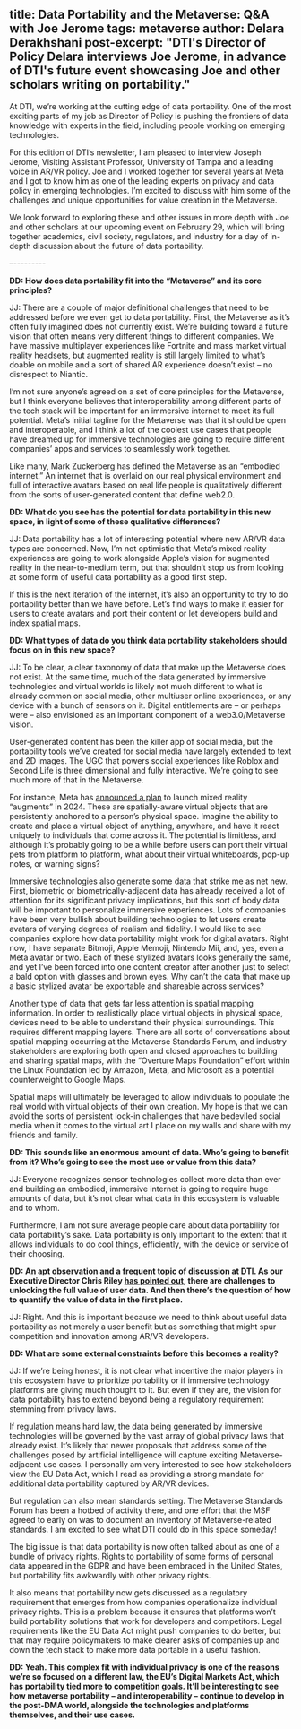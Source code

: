 title: Data Portability and the Metaverse: Q&A with Joe Jerome
tags: metaverse
author: Delara Derakhshani
post-excerpt: "DTI's Director of Policy Delara interviews Joe Jerome, in advance of DTI's future event showcasing Joe and other scholars writing on portability."
---

At DTI, we’re working at the cutting edge of data portability. One of the most exciting parts of my job as Director of Policy is pushing the frontiers of data knowledge with experts in the field, including people working on emerging technologies.

For this edition of DTI’s newsletter, I am pleased to interview Joseph Jerome, Visiting Assistant Professor, University of Tampa and a leading voice in AR/VR policy. Joe and I worked together for several years at Meta and I got to know him as one of the leading experts on privacy and data policy in emerging technologies. I’m excited to discuss with him some of the challenges and unique opportunities for value creation in the Metaverse.

We look forward to exploring these and other issues in more depth with Joe and other scholars at our upcoming event on February 29, which will bring together academics, civil society, regulators, and industry for a day of in-depth discussion about the future of data portability.

–---------

**DD: How does data portability fit into the “Metaverse” and its core principles?**

JJ: There are a couple of major definitional challenges that need to be addressed before we even get to data portability. First, the Metaverse as it’s often fully imagined does not currently exist. We’re building toward a future vision that often means very different things to different companies. We have massive multiplayer experiences like Fortnite and mass market virtual reality headsets, but augmented reality is still largely limited to what’s doable on mobile and a sort of shared AR experience doesn’t exist – no disrespect to Niantic. 

I’m not sure anyone’s agreed on a set of core principles for the Metaverse, but I think everyone believes that interoperability among different parts of the tech stack will be important for an immersive internet to meet its full potential. Meta’s initial tagline for the Metaverse was that it should be open and interoperable, and I think a lot of the coolest use cases that people have dreamed up for immersive technologies are going to require different companies’ apps and services to seamlessly work together. 

Like many, Mark Zuckerberg has defined the Metaverse as an “embodied internet.” An internet that is overlaid on our real physical environment and full of interactive avatars based on real life people is qualitatively different from the sorts of user-generated content that define web2.0. 

**DD: What do you see has the potential for data portability in this new space, in light of some of these qualitative differences?**

JJ: Data portability has a lot of interesting potential where new AR/VR data types are concerned. Now, I’m not optimistic that Meta’s mixed reality experiences are going to work alongside Apple’s vision for augmented reality in the near-to-medium term, but that shouldn’t stop us from looking at some form of useful data portability as a good first step. 

If this is the next iteration of the internet, it’s also an opportunity to try to do portability better than we have before. Let’s find ways to make it easier for users to create avatars and port their content or let developers build and index spatial maps.

**DD: What types of data do you think data portability stakeholders should focus on in this new space?**

JJ: To be clear, a clear taxonomy of data that make up the Metaverse does not exist. At the same time, much of the data generated by immersive technologies and virtual worlds is likely not much different to what is already common on social media, other multiuser online experiences, or any device with a bunch of sensors on it. Digital entitlements are – or perhaps were – also envisioned as an important component of a web3.0/Metaverse vision. 

User-generated content has been the killer app of social media, but the portability tools we’ve created for social media have largely extended to text and 2D images. The UGC that powers social experiences like Roblox and Second Life is three dimensional and fully interactive. We’re going to see much more of that in the Metaverse. 

For instance, Meta has [announced a plan](https://www.uploadvr.com/quest-3-augments/) to launch mixed reality “augments” in 2024. These are spatially-aware virtual objects that are persistently anchored to a person’s physical space. Imagine the ability to create and place a virtual object of anything, anywhere, and have it react uniquely to individuals that come across it. The potential is limitless, and although it’s probably going to be a while before users can port their virtual pets from platform to platform, what about their virtual whiteboards, pop-up notes, or warning signs?

Immersive technologies also generate some data that strike me as net new. First, biometric or biometrically-adjacent data has already received a lot of attention for its significant privacy implications, but this sort of body data will be important to personalize immersive experiences. Lots of companies have been very bullish about building technologies to let users create avatars of varying degrees of realism and fidelity. I would like to see companies explore how data portability might work for digital avatars. Right now, I have separate Bitmoji, Apple Memoji, Nintendo Mii, and, yes, even a Meta avatar or two. Each of these stylized avatars looks generally the same, and yet I’ve been forced into one content creator after another just to select a bald option with glasses and brown eyes. Why can’t the data that make up a basic stylized avatar be exportable and shareable across services? 

Another type of data that gets far less attention is spatial mapping information. In order to realistically place virtual objects in physical space, devices need to be able to understand their physical surroundings. This requires different mapping layers. There are all sorts of conversations about spatial mapping occurring at the Metaverse Standards Forum, and industry stakeholders are exploring both open and closed approaches to building and sharing spatial maps, with the “Overture Maps Foundation” effort within the Linux Foundation led by Amazon, Meta, and Microsoft as a potential counterweight to Google Maps.

Spatial maps will ultimately be leveraged to allow individuals to populate the real world with virtual objects of their own creation. My hope is that we can avoid the sorts of persistent lock-in challenges that have bedeviled social media when it comes to the virtual art I place on my walls and share with my friends and family.

**DD: This sounds like an enormous amount of data. Who’s going to benefit from it? Who’s going to see the most use or value from this data?**

JJ: Everyone recognizes sensor technologies collect more data than ever and building an embodied, immersive internet is going to require huge amounts of data, but it’s not clear what data in this ecosystem is valuable and to whom. 

Furthermore, I am not sure average people care about data portability for data portability’s sake. Data portability is only important to the extent that it allows individuals to do cool things, efficiently, with the device or service of their choosing. 

**DD: An apt observation and a frequent topic of discussion at DTI. As our Executive Director Chris Riley [has pointed out](https://dtinit.org/blog/2023/07/01/measure-the-value), there are challenges to unlocking the full value of user data. And then there’s the question of how to quantify the value of data in the first place.**

JJ: Right. And this is important because we need to think about useful data portability as not merely a user benefit but as something that might spur competition and innovation among AR/VR developers.

**DD: What are some external constraints before this becomes a reality?**

JJ: If we’re being honest, it is not clear what incentive the major players in this ecosystem have to prioritize portability or if immersive technology platforms are giving much thought to it. But even if they are, the vision for data portability has to extend beyond being a regulatory requirement stemming from privacy laws. 

If regulation means hard law, the data being generated by immersive technologies will be governed by the vast array of global privacy laws that already exist. It’s likely that newer proposals that address some of the challenges posed by artificial intelligence will capture exciting Metaverse-adjacent use cases. I personally am very interested to see how stakeholders view the EU Data Act, which I read as providing a strong mandate for additional data portability captured by AR/VR devices. 

But regulation can also mean standards setting. The Metaverse Standards Forum has been a hotbed of activity there, and one effort that the MSF agreed to early on was to document an inventory of Metaverse-related standards. I am excited to see what DTI could do in this space someday!

The big issue is that data portability is now often talked about as one of a bundle of privacy rights. Rights to portability of some forms of personal data appeared in the GDPR and have been embraced in the United States, but portability fits awkwardly with other privacy rights. 

It also means that portability now gets discussed as a regulatory requirement that emerges from how companies operationalize individual privacy rights. This is a problem because it ensures that platforms won’t build portability solutions that work for developers and competitors. Legal requirements like the EU Data Act might push companies to do better, but that may require policymakers to make clearer asks of companies up and down the tech stack to make more data portable in a useful fashion.  

**DD: Yeah. This complex fit with individual privacy is one of the reasons we’re so focused on a different law, the EU’s Digital Markets Act, which has portability tied more to competition goals. It’ll be interesting to see how metaverse portability – and interoperability – continue to develop in the post-DMA world, alongside the technologies and platforms themselves, and their use cases.**
